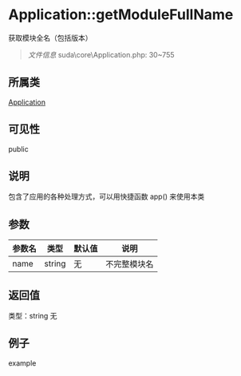 # Application::getModuleFullName
获取模块全名（包括版本）
> *文件信息* suda\core\Application.php: 30~755
## 所属类 

[Application](../Application.md)

## 可见性

  public  
## 说明


包含了应用的各种处理方式，可以用快捷函数 app() 来使用本类


## 参数

| 参数名 | 类型 | 默认值 | 说明 |
|--------|-----|-------|-------|
| name |  string | 无 |  不完整模块名 |

## 返回值
类型：string
无

## 例子

example
